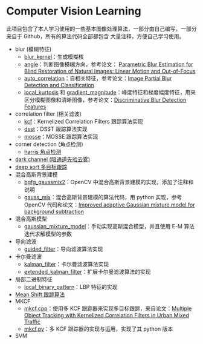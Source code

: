# Computer Vision Learning

此项目包含了本人学习使用的一些基本图像处理算法，一部分由自己编写，一部分来自于 Github，所有的算法代码全部都包含
大量注释，方便自己学习使用。

+ blur (模糊特征) 
  + [blur_kernel](https://github.com/xuweilin2014/learning/tree/master/blur/blur_kernel)：生成模糊核
  + [angle](https://github.com/xuweilin2014/learning/tree/master/blur/angle)：判断图像模糊方向，参考论文：
    [Parametric Blur Estimation for Blind Restoration of Natural Images: Linear Motion and Out-of-Focus](https://ieeexplore.ieee.org/document/6637096)
  + [auto_correlation](https://github.com/xuweilin2014/learning/tree/master/blur/feature/auto_correlation)：自相关特征，参考论文：[Image Partial Blur Detection and Classification](https://jiaya.me/all_final_papers/blur_detect_cvpr08.pdf)
  + [local_kurtosis](https://github.com/xuweilin2014/learning/tree/master/blur/feature/local_kurtosis) 和 [gradient_magnitude](https://github.com/xuweilin2014/learning/tree/master/blur/feature/gradient_magnitude)：峰度特征和梯度幅度特征，用来区分模糊图像和清晰图像，参考论文：[Discriminative Blur Detection Features](http://www.cse.cuhk.edu.hk/~leojia/projects/dblurdetect/papers/blurdetect_cvpr14.pdf)
+ correlation filter (相关滤波)
    + [kcf](https://github.com/xuweilin2014/learning/tree/master/cf/kcf)：Kernelized Correlation Filters 跟踪算法实现 
    + [dsst](https://github.com/xuweilin2014/learning/tree/master/cf/dsst)：DSST 跟踪算法实现
    + [mosse](https://github.com/xuweilin2014/learning/tree/master/cf/mosse)：MOSSE 跟踪算法实现
+ corner detection (角点检测)
    + [harris 角点检测](https://github.com/xuweilin2014/learning/blob/master/corner_detection/harris_corner_detection.py)
+ [dark channel (暗通道先验去雾)](https://github.com/xuweilin2014/learning/blob/master/dark_channel/dehaze.py)
+ [deep sort 多目标跟踪](https://github.com/xuweilin2014/learning/blob/master/deep_sort/deep_sort_app.py) 
+ 混合高斯背景建模
    + [bgfg_gaussmix2](https://github.com/xuweilin2014/learning/blob/master/gauss_mix/bgfg_gaussmix2_%E5%B8%A6%E6%B3%A8%E9%87%8A%E7%89%88%E6%9C%AC.cpp)：OpenCV 中混合高斯背景建模的实现，添加了注释和说明
    + [gauss_mix](https://github.com/xuweilin2014/learning/blob/master/gauss_mix/gauss_mix.py)：混合高斯背景建模的算法代码，用 python 实现，参考 OpenCV 代码和论文：[Improved adaptive Gaussian mixture model for background subtraction](https://ieeexplore.ieee.org/document/1333992)
+ 混合高斯模型
    + [gaussian_mixture_model](https://github.com/xuweilin2014/learning/blob/master/gaussian/gaussian_mixture_model.py)：手动实现高斯混合模型，并且使用 E-M 算法迭代求解模型的参数
+ 导向滤波
    + [guided_filter](https://github.com/xuweilin2014/learning/blob/master/guided_filter/main.py)：导向滤波算法实现
+ 卡尔曼滤波
    + [kalman_filter](https://github.com/xuweilin2014/learning/blob/master/kalman_filter/kf/kalman_filter.py)：卡尔曼滤波算法实现
    + [extended_kalman_filter](https://github.com/xuweilin2014/learning/blob/master/kalman_filter/ekf/extended_kalman_filter.py)：扩展卡尔曼滤波算法的实现
+ 局部二进制特征
    + [local_binary_pattern](https://github.com/xuweilin2014/learning/blob/master/local_binary_pattern/local_binary_pattern.py)：LBP 特征的实现
+ [Mean Shift 跟踪算法](https://github.com/xuweilin2014/learning/blob/master/mean_shift_tracking/mean_shift_tracker.py)
+ MKCF
    + [mkcf.cpp](https://github.com/xuweilin2014/learning/blob/master/mkcf/mkcf.cpp)：使用多 KCF 跟踪器来实现多目标跟踪，来自论文：[Multiple Object Tracking with Kernelized Correlation Filters in Urban Mixed
Traffic](https://arxiv.org/abs/1611.02364)
    + [mkcf.py](https://github.com/xuweilin2014/learning/blob/master/mkcf/mkcf.py)：多 KCF 跟踪器的实现与运用，实现了其 python 版本
+ SVM